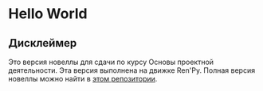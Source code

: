 # Hello World

## Дисклеймер

Это версия новеллы для сдачи по курсу Основы проектной деятельности. Эта версия выполнена на движке Ren'Py. Полная версия новеллы можно найти в [этом репозитории](https://github.com/Philainel/gigachads-radik-novel-project).
